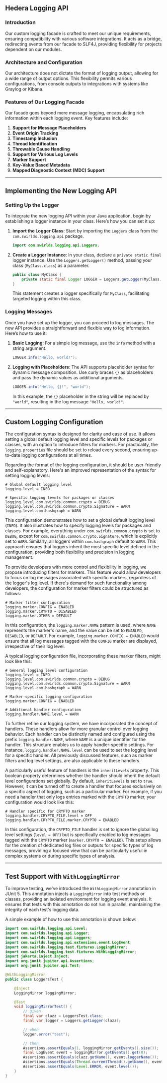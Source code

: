 ## Hedera Logging API

### Introduction
Our custom logging facade is crafted to meet our unique requirements, ensuring compatibility with various software integrations. It acts as a bridge, redirecting events from our facade to SLF4J, providing flexibility for projects dependent on our modules.

### Architecture and Configuration
Our architecture does not dictate the format of logging output, allowing for a wide range of output options. This flexibility permits various configurations, from console outputs to integrations with systems like Graylog or Kibana.

### Features of Our Logging Facade
Our facade goes beyond mere message logging, encapsulating rich information within each logging event. Key features include:

1. **Support for Message Placeholders**
2. **Event Origin Tracking**
3. **Timestamp Inclusion**
4. **Thread Identification**
5. **Throwable Cause Handling**
6. **Support for Various Log Levels**
7. **Marker Support**
8. **Key-Value Based Metadata**
9. **Mapped Diagnostic Context (MDC) Support**

---

## Implementing the New Logging API

### Setting Up the Logger

To integrate the new logging API within your Java application, begin by establishing a logger instance in your class. Here’s how you can set it up:

1. **Import the Logger Class**:
   Start by importing the `Loggers` class from the `com.swirlds.logging.api` package.

   ```java
   import com.swirlds.logging.api.Loggers;
   ```

2. **Create a Logger Instance**:
   In your class, declare a `private static final` logger instance. Use the `Loggers.getLogger()` method, passing your class (`MyClass.class`) as a parameter.

   ```java
   public class MyClass {
       private static final Logger LOGGER = Loggers.getLogger(MyClass.class);
   }
   ```

   This statement creates a logger specifically for `MyClass`, facilitating targeted logging within this class.

### Logging Messages

Once you have set up the logger, you can proceed to log messages. The new API provides a straightforward and flexible way to log information. Here’s how to use it:

1. **Basic Logging**:
   For a simple log message, use the `info` method with a string argument.

   ```java
   LOGGER.info("Hello, world!");
   ```

2. **Logging with Placeholders**:
   The API supports placeholder syntax for dynamic message composition. Use curly braces `{}` as placeholders and pass the dynamic values as additional arguments.

   ```java
   LOGGER.info("Hello, {}!", "world");
   ```

   In this example, the `{}` placeholder in the string will be replaced by `"world"`, resulting in the log message `"Hello, world!"`.


---


## Custom Logging Configuration

The configuration syntax is designed for clarity and ease of use. It allows setting a global default logging level and specific levels for packages or classes, with an option to introduce filters for markers.
For practicality, the `logging.properties` file should be set to reload every second, ensuring up-to-date logging configurations at all times.

Regarding the format of the logging configuration, it should be user-friendly and self-explanatory. Here's an improved representation of the syntax for setting logging levels:

```properties
# Global default logging level
logging.level = INFO

# Specific logging levels for packages or classes
logging.level.com.swirlds.common.crypto = DEBUG
logging.level.com.swirlds.common.crypto.Signature = WARN
logging.level.com.hashgraph = WARN
```

This configuration demonstrates how to set a global default logging level (`INFO`). It also illustrates how to specify logging levels for packages and classes. For example, everything under `com.swirlds.common.crypto` is set to `DEBUG`, except for `com.swirlds.common.crypto.Signature`, which is explicitly set to `WARN`. Similarly, all loggers within `com.hashgraph` default to `WARN`. This approach ensures that loggers inherit the most specific level defined in the configuration, providing both flexibility and precision in logging management.

To provide developers with more control and flexibility in logging, we propose introducing filters for markers. This feature would allow developers to focus on log messages associated with specific markers, regardless of the logger's log level. If there's demand for such functionality among developers, the configuration for marker filters could be structured as follows:

```properties
# Marker filter configuration
logging.marker.CONFIG = ENABLED
logging.marker.CRYPTO = DISABLED
logging.marker.OTHER = DEFAULT
```

In this configuration, the `logging.marker.NAME` pattern is used, where `NAME` represents the marker's name, and the value can be set to `ENABLED`, `DISABLED`, or `DEFAULT`. For example, `logging.marker.CONFIG = ENABLED` would ensure that all log messages tagged with the `CONFIG` marker are displayed, irrespective of their log level.

A typical logging configuration file, incorporating these marker filters, might look like this:

```properties
# General logging level configuration
logging.level = INFO
logging.level.com.swirlds.common.crypto = DEBUG
logging.level.com.swirlds.common.crypto.Signature = WARN
logging.level.com.hashgraph = WARN

# Marker-specific logging configuration
logging.marker.CONFIG = ENABLED

# Additional handler configuration
logging.handler.NAME.level = WARN
```

To further refine our logging system, we have incorporated the concept of handlers. These handlers allow for more granular control over logging behavior. Each handler can be distinctly named and configured using the prefix `logging.handler.NAME`, where `NAME` is a unique identifier for the handler. This structure enables us to apply handler-specific settings. For instance, `logging.handler.NAME.level` can be used to set the logging level for a specific handler. All previously discussed features, such as marker filters and log level settings, are also applicable to these handlers.

A particularly useful feature of handlers is the `inheritLevels` property. This boolean property determines whether the handler should inherit the default level configurations set globally. By default, `inheritLevels` is set to `true`. However, it can be turned off to create a handler that focuses exclusively on a specific aspect of logging, such as a particular marker. For example, if you need a handler that only logs entries marked with the `CRYPTO` marker, your configuration would look like this:

```properties
# Handler specific for CRYPTO marker
logging.handler.CRYPTO_FILE.level = OFF
logging.handler.CRYPTO_FILE.marker.CRYPTO = ENABLED
```

In this configuration, the `CRYPTO_FILE` handler is set to ignore the global log level settings (`level = OFF`) but is specifically enabled to log messages tagged with the `CRYPTO` marker (`marker.CRYPTO = ENABLED`). This setup allows for the creation of dedicated log files or outputs for specific types of log messages, providing a focused view that can be particularly useful in complex systems or during specific types of analysis.

---

## Test Support with `WithLoggingMirror`

To improve testing, we've introduced the `WithLoggingMirror` annotation in JUnit 5. This annotation injects a `LoggingMirror` into test methods or classes, providing an isolated environment for logging event analysis. It ensures that tests with this annotation do not run in parallel, maintaining the integrity of each test's logging data.

A simple example of how to use this annotation is shown below:

```java
import com.swirlds.logging.api.Level;
import com.swirlds.logging.api.Logger;
import com.swirlds.logging.api.Loggers;
import com.swirlds.logging.api.extensions.event.LogEvent;
import com.swirlds.logging.test.fixtures.LoggingMirror;
import com.swirlds.logging.test.fixtures.WithLoggingMirror;
import jakarta.inject.Inject;
import org.junit.jupiter.api.Assertions;
import org.junit.jupiter.api.Test;

@WithLoggingMirror
public class LoggersTest {

    @Inject
    LoggingMirror loggingMirror;

    @Test
    void loggingMirrorTest() {
        // given
        final var clazz = LoggersTest.class;
        final var logger = Loggers.getLogger(clazz);

        // when
        logger.error("test");

        // then
        Assertions.assertEquals(1, loggingMirror.getEvents().size());
        final LogEvent event = loggingMirror.getEvents().get(0);
        Assertions.assertEquals(clazz.getName(), event.loggerName());
        Assertions.assertEquals(Thread.currentThread().getName(), event.threadName());
        Assertions.assertEquals(Level.ERROR, event.level());
    }
}
```